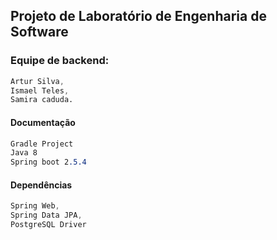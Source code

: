 ## Projeto de Laboratório de Engenharia de Software

### Equipe de backend:

~~~CSS
Artur Silva,
Ismael Teles,
Samira caduda.
~~~

#### Documentação

~~~CSS
Gradle Project 
Java 8 
Spring boot 2.5.4
~~~

#### Dependências
~~~CSS
Spring Web,
Spring Data JPA,
PostgreSQL Driver
~~~

